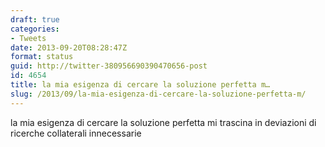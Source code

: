 ```yaml
---
draft: true
categories:
- Tweets
date: 2013-09-20T08:28:47Z
format: status
guid: http://twitter-380956690390470656-post
id: 4654
title: la mia esigenza di cercare la soluzione perfetta m…
slug: /2013/09/la-mia-esigenza-di-cercare-la-soluzione-perfetta-m/
---
```


la mia esigenza di cercare la soluzione perfetta mi trascina in deviazioni di ricerche collaterali innecessarie